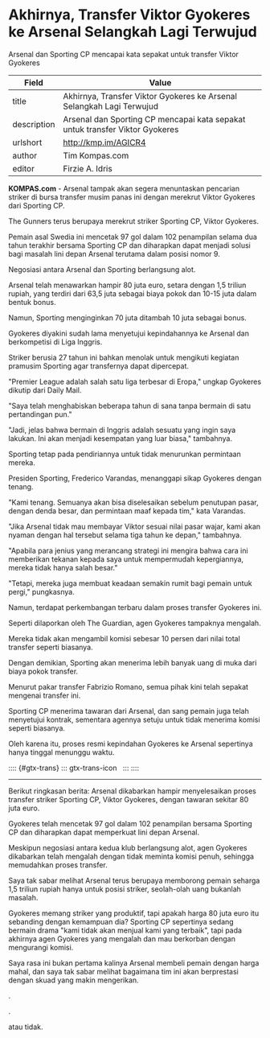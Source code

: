 # Akhirnya, Transfer Viktor Gyokeres ke Arsenal Selangkah Lagi Terwujud

Arsenal dan Sporting CP mencapai kata sepakat untuk transfer Viktor Gyokeres

| Field       | Value                                                       |
|-------------|-------------------------------------------------------------|
| title       | Akhirnya, Transfer Viktor Gyokeres ke Arsenal Selangkah Lagi Terwujud |
| description | Arsenal dan Sporting CP mencapai kata sepakat untuk transfer Viktor Gyokeres |
| urlshort    | http://kmp.im/AGICR4 |
| author      | Tim Kompas.com |
| editor      | Firzie A. Idris |

**KOMPAS.com** - Arsenal tampak akan segera menuntaskan pencarian striker di bursa transfer musim panas ini dengan merekrut Viktor Gyokeres dari Sporting CP.

The Gunners terus berupaya merekrut striker Sporting CP, Viktor Gyokeres.

Pemain asal Swedia ini mencetak 97 gol dalam 102 penampilan selama dua tahun terakhir bersama Sporting CP dan diharapkan dapat menjadi solusi bagi masalah lini depan Arsenal terutama dalam posisi nomor 9.

Negosiasi antara Arsenal dan Sporting berlangsung alot.

Arsenal telah menawarkan hampir 80 juta euro, setara dengan 1,5 triliun rupiah, yang terdiri dari 63,5 juta sebagai biaya pokok dan 10-15 juta dalam bentuk bonus.

Namun, Sporting menginginkan 70 juta ditambah 10 juta sebagai bonus.

Gyokeres diyakini sudah lama menyetujui kepindahannya ke Arsenal dan berkompetisi di Liga Inggris.

Striker berusia 27 tahun ini bahkan menolak untuk mengikuti kegiatan pramusim Sporting agar transfernya dapat dipercepat.

\"Premier League adalah salah satu liga terbesar di Eropa,\" ungkap Gyokeres dikutip dari Daily Mail.

\"Saya telah menghabiskan beberapa tahun di sana tanpa bermain di satu pertandingan pun.\"

\"Jadi, jelas bahwa bermain di Inggris adalah sesuatu yang ingin saya lakukan. Ini akan menjadi kesempatan yang luar biasa,\" tambahnya.

Sporting tetap pada pendiriannya untuk tidak menurunkan permintaan mereka.

Presiden Sporting, Frederico Varandas, menanggapi sikap Gyokeres dengan tenang.

\"Kami tenang. Semuanya akan bisa diselesaikan sebelum penutupan pasar, dengan denda besar, dan permintaan maaf kepada tim,\" kata Varandas.

\"Jika Arsenal tidak mau membayar Viktor sesuai nilai pasar wajar, kami akan nyaman dengan hal tersebut selama tiga tahun ke depan,\" tambahnya.

\"Apabila para jenius yang merancang strategi ini mengira bahwa cara ini memberikan tekanan kepada saya untuk mempermudah kepergiannya, mereka tidak hanya salah besar.\"

\"Tetapi, mereka juga membuat keadaan semakin rumit bagi pemain untuk pergi,\" pungkasnya.

Namun, terdapat perkembangan terbaru dalam proses transfer Gyokeres ini.

Seperti dilaporkan oleh The Guardian, agen Gyokeres tampaknya mengalah.

Mereka tidak akan mengambil komisi sebesar 10 persen dari nilai total transfer seperti biasanya.

Dengan demikian, Sporting akan menerima lebih banyak uang di muka dari biaya pokok transfer.

Menurut pakar transfer Fabrizio Romano, semua pihak kini telah sepakat mengenai transfer ini.

Sporting CP menerima tawaran dari Arsenal, dan sang pemain juga telah menyetujui kontrak, sementara agennya setuju untuk tidak menerima komisi seperti biasanya.

Oleh karena itu, proses resmi kepindahan Gyokeres ke Arsenal sepertinya hanya tinggal menunggu waktu.

:::: {#gtx-trans}
::: gtx-trans-icon
 
:::
::::

---
Berikut ringkasan berita: Arsenal dikabarkan hampir menyelesaikan proses transfer striker Sporting CP, Viktor Gyokeres, dengan tawaran sekitar 80 juta euro.

 Gyokeres telah mencetak 97 gol dalam 102 penampilan bersama Sporting CP dan diharapkan dapat memperkuat lini depan Arsenal.

 Meskipun negosiasi antara kedua klub berlangsung alot, agen Gyokeres dikabarkan telah mengalah dengan tidak meminta komisi penuh, sehingga memudahkan proses transfer.



Saya tak sabar melihat Arsenal terus berupaya memborong pemain seharga 1,5 triliun rupiah hanya untuk posisi striker, seolah-olah uang bukanlah masalah.

 Gyokeres memang striker yang produktif, tapi apakah harga 80 juta euro itu sebanding dengan kemampuan dia? Sporting CP sepertinya sedang bermain drama "kami tidak akan menjual kami yang terbaik", tapi pada akhirnya agen Gyokeres yang mengalah dan mau berkorban dengan mengurangi komisi.

 Saya rasa ini bukan pertama kalinya Arsenal membeli pemain dengan harga mahal, dan saya tak sabar melihat bagaimana tim ini akan berprestasi dengan skuad yang makin mengerikan.

.

.

 atau tidak.

